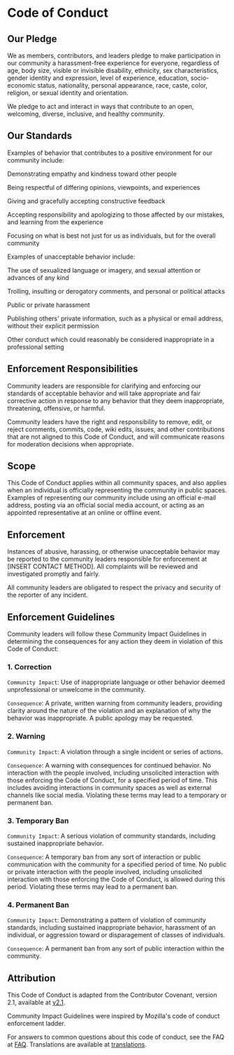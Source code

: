 # Code of Conduct
## Our Pledge
We as members, contributors, and leaders pledge to make participation in our
community a harassment-free experience for everyone, regardless of age, body
size, visible or invisible disability, ethnicity, sex characteristics, gender
identity and expression, level of experience, education, socio-economic status,
nationality, personal appearance, race, caste, color, religion, or sexual
identity and orientation.

We pledge to act and interact in ways that contribute to an open, welcoming,
diverse, inclusive, and healthy community.

## Our Standards
Examples of behavior that contributes to a positive environment for our
community include:

Demonstrating empathy and kindness toward other people

Being respectful of differing opinions, viewpoints, and experiences

Giving and gracefully accepting constructive feedback

Accepting responsibility and apologizing to those affected by our mistakes,
and learning from the experience

Focusing on what is best not just for us as individuals, but for the overall
community

Examples of unacceptable behavior include:

The use of sexualized language or imagery, and sexual attention or advances of
any kind

Trolling, insulting or derogatory comments, and personal or political attacks

Public or private harassment

Publishing others' private information, such as a physical or email address,
without their explicit permission

Other conduct which could reasonably be considered inappropriate in a
professional setting

## Enforcement Responsibilities
Community leaders are responsible for clarifying and enforcing our standards of
acceptable behavior and will take appropriate and fair corrective action in
response to any behavior that they deem inappropriate, threatening, offensive,
or harmful.

Community leaders have the right and responsibility to remove, edit, or reject
comments, commits, code, wiki edits, issues, and other contributions that are
not aligned to this Code of Conduct, and will communicate reasons for moderation
decisions when appropriate.

## Scope
This Code of Conduct applies within all community spaces, and also applies when
an individual is officially representing the community in public spaces.
Examples of representing our community include using an official e-mail address,
posting via an official social media account, or acting as an appointed
representative at an online or offline event.

## Enforcement
Instances of abusive, harassing, or otherwise unacceptable behavior may be
reported to the community leaders responsible for enforcement at
[INSERT CONTACT METHOD].
All complaints will be reviewed and investigated promptly and fairly.

All community leaders are obligated to respect the privacy and security of the
reporter of any incident.

## Enforcement Guidelines
Community leaders will follow these Community Impact Guidelines in determining
the consequences for any action they deem in violation of this Code of Conduct:

### 1. Correction
`Community Impact`: Use of inappropriate language or other behavior deemed
unprofessional or unwelcome in the community.

`Consequence`: A private, written warning from community leaders, providing
clarity around the nature of the violation and an explanation of why the
behavior was inappropriate. A public apology may be requested.

### 2. Warning
`Community Impact`: A violation through a single incident or series of
actions.

`Consequence`: A warning with consequences for continued behavior. No
interaction with the people involved, including unsolicited interaction with
those enforcing the Code of Conduct, for a specified period of time. This
includes avoiding interactions in community spaces as well as external channels
like social media. Violating these terms may lead to a temporary or permanent
ban.

### 3. Temporary Ban
`Community Impact`: A serious violation of community standards, including
sustained inappropriate behavior.

`Consequence`: A temporary ban from any sort of interaction or public
communication with the community for a specified period of time. No public or
private interaction with the people involved, including unsolicited interaction
with those enforcing the Code of Conduct, is allowed during this period.
Violating these terms may lead to a permanent ban.

### 4. Permanent Ban
`Community Impact`: Demonstrating a pattern of violation of community
standards, including sustained inappropriate behavior, harassment of an
individual, or aggression toward or disparagement of classes of individuals.

`Consequence`: A permanent ban from any sort of public interaction within the
community.

## Attribution
This Code of Conduct is adapted from the Contributor Covenant,
version 2.1, available at
[v2.1](https://www.contributor-covenant.org/version/2/1/code_of_conduct.html).

Community Impact Guidelines were inspired by
Mozilla's code of conduct enforcement ladder.

For answers to common questions about this code of conduct, see the FAQ at
[FAQ](https://www.contributor-covenant.org/faq). Translations are available at
[translations](https://www.contributor-covenant.org/translations).
